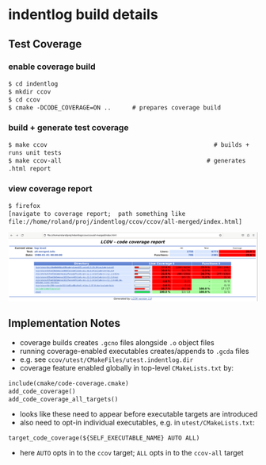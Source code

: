 # indentlog build details

## Test Coverage

### enable coverage build
```
$ cd indentlog
$ mkdir ccov
$ cd ccov
$ cmake -DCODE_COVERAGE=ON ..      # prepares coverage build
```

### build + generate test coverage
```
$ make ccov                                               # builds + runs unit tests
$ make ccov-all                                         # generates .html report
```

### view coverage report
```
$ firefox
[navigate to coverage report;  path something like file://home/roland/proj/indentlog/ccov/ccov/all-merged/index.html]
```

![lcov_output](img/lcov1.png)

## Implementation Notes

- coverage builds creates `.gcno` files alongside `.o` object files
- running coverage-enabled executables creates/appends to `.gcda` files
- e.g. see `ccov/utest/CMakeFiles/utest.indentlog.dir`
- coverage feature enabled globally in top-level `CMakeLists.txt` by:
```
include(cmake/code-coverage.cmake)
add_code_coverage()
add_code_coverage_all_targets()
```
- looks like these need to appear before executable targets are introduced
- also need to opt-in individual executables,  e.g. in `utest/CMakeLists.txt`:
```
target_code_coverage(${SELF_EXECUTABLE_NAME} AUTO ALL)
```
- here `AUTO` opts in to the `ccov` target;  `ALL` opts in to the `ccov-all` target
